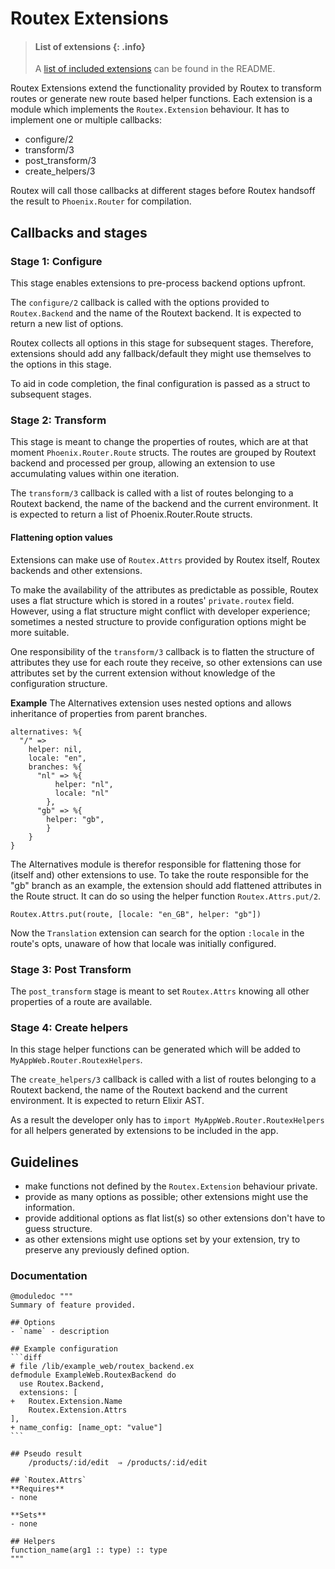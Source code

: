# Routex Extensions

> #### List of extensions {: .info}
> A [list of included extensions](README.md#extensions) can be found in the README.

Routex Extensions extend the functionality provided by Routex to transform
routes or generate new route based helper functions. Each extension is a module
which implements the `Routex.Extension` behaviour. It has to implement one or
multiple callbacks:

- configure/2
- transform/3
- post_transform/3
- create_helpers/3

Routex will call those callbacks at different stages before Routex handsoff the
result to `Phoenix.Router` for compilation.


## Callbacks and stages

### Stage 1: Configure
This stage enables extensions to pre-process backend options upfront.

The `configure/2` callback is called with the options provided to
`Routex.Backend` and the name of the Routext backend. It is expected to return a
new list of options.

Routex collects all options in this stage for subsequent stages. Therefore,
extensions should add any fallback/default they might use themselves to the
options in this stage.

To aid in code completion, the final configuration is passed as a struct to
subsequent stages.

### Stage 2: Transform
This stage is meant to change the properties of routes, which are at that moment
`Phoenix.Router.Route` structs. The routes are grouped by Routext backend and
processed per group, allowing an extension to use accumulating values within one
iteration.

The `transform/3` callback is called with a list of routes belonging to a
Routext backend, the name of the backend and the current environment. It is
expected to return a list of Phoenix.Router.Route structs.

#### Flattening option values
Extensions can make use of `Routex.Attrs` provided by Routex itself, Routex
backends and other extensions.

To make the availability of the attributes as predictable as possible, Routex
uses a flat structure which is stored in a routes' `private.routex` field.
However, using a flat structure might conflict with developer experience;
sometimes a nested structure to provide configuration options might be more
suitable.

One responsibility of the `transform/3` callback is to flatten the structure of
attributes they use for each route they receive, so other extensions can use
attributes set by the current extension without knowledge of the configuration
structure.

**Example**
The Alternatives extension uses nested options and allows inheritance
of properties from parent branches.

```
alternatives: %{
  "/" =>
    helper: nil,
    locale: "en",
    branches: %{
      "nl" => %{
          helper: "nl",
          locale: "nl"
        },
      "gb" => %{
        helper: "gb",
        }
    }
}
```
The Alternatives module is therefor responsible for flattening those for
(itself and) other extensions to use. To take the route responsible for the
"gb" branch as an example, the extension should add flattened attributes in the
Route struct. It can do so using the helper function `Routex.Attrs.put/2`.

```
Routex.Attrs.put(route, [locale: "en_GB", helper: "gb"])
```

Now the `Translation` extension can search for the option `:locale` in the
route's opts, unaware of how that locale was initially configured.

### Stage 3: Post Transform
The `post_transform` stage is meant to set `Routex.Attrs` knowing all other
properties of a route are available.

### Stage 4: Create helpers
In this stage helper functions can be generated which will be added to
`MyAppWeb.Router.RoutexHelpers`.

The `create_helpers/3` callback is called with a list of routes belonging to a
Routext backend, the name of the Routext backend and the current environment.
It is expected to return Elixir AST.

As a result the developer only has to `import MyAppWeb.Router.RoutexHelpers`
for all helpers generated by extensions to be included in the app.


## Guidelines
* make functions not defined by the `Routex.Extension` behaviour private.
* provide as many options as possible; other extensions might use the information.
* provide additional options as flat list(s) so other extensions don't have to guess structure.
* as other extensions might use options set by your extension, try to preserve any previously defined option.


### Documentation

    @moduledoc """
    Summary of feature provided.

    ## Options
    - `name` - description

    ## Example configuration
    ```diff
    # file /lib/example_web/routex_backend.ex
    defmodule ExampleWeb.RoutexBackend do
      use Routex.Backend,
      extensions: [
    +   Routex.Extension.Name
        Routex.Extension.Attrs
    ],
    + name_config: [name_opt: "value"]
    ```

    ## Pseudo result
        /products/:id/edit  ⇒ /products/:id/edit

    ## `Routex.Attrs`
    **Requires**
    - none

    **Sets**
    - none

    ## Helpers
    function_name(arg1 :: type) :: type
    """

